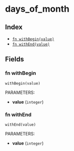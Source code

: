 # days_of_month



## Index

* [`fn withBegin(value)`](#fn-withbegin)
* [`fn withEnd(value)`](#fn-withend)

## Fields

### fn withBegin

```jsonnet
withBegin(value)
```

PARAMETERS:

* **value** (`integer`)


### fn withEnd

```jsonnet
withEnd(value)
```

PARAMETERS:

* **value** (`integer`)

